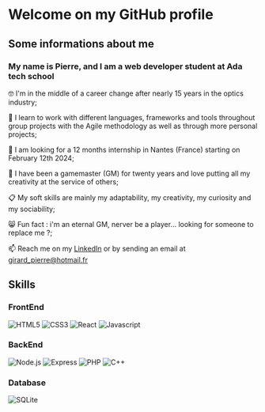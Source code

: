 # Welcome on my GitHub profile 

## Some informations about me
### My name is Pierre, and I am a web developer student at Ada tech school
🤓 I'm in the middle of a career change after nearly 15 years in the optics industry;  

🌱 I learn to work with different languages, frameworks and tools throughout group projects with the Agile methodology as well as through more personal projects;  

📖 I am looking for a 12 months internship in Nantes (France) starting on February 12th 2024;

🎲 I have been a gamemaster (GM) for twenty years and love putting all my creativity at the service of others;

📋 My soft skills are mainly my adaptability, my creativity, my curiosity and my sociability;

😸 Fun fact : i'm an eternal GM, nerver be a player... looking for someone to replace me ?;

📫 Reach me on my [LinkedIn](https://www.linkedin.com/in/pierre-girard-468214246/) or by sending an email at girard_pierre@hotmail.fr


## Skills  

### FrontEnd  
![HTML5](https://img.shields.io/badge/HTML5-%23E34F26?logo=html&logoColor=white)
![CSS3](https://img.shields.io/badge/CSS-%231572B6?logo=css3&logoColor=white)
![React](https://img.shields.io/badge/React-%2361DAFB?logo=React&logoColor=black)
![Javascript](https://img.shields.io/badge/Javascript-%23F7DF1E?logo=Javascript&logoColor=black)

### BackEnd  
![Node.js](https://img.shields.io/badge/Node.js-%23339933?logo=nodedotjs&logoColor=white)
![Express](https://img.shields.io/badge/Express-%23000000?logo=Express&logoColor=white)
![PHP](https://img.shields.io/badge/PHP-%23777BB4?logo=PHP&logoColor=white)
![C++](https://img.shields.io/badge/C%2B%2B-%2300599C?logo=C%2B%2B&logoColor=white) 

### Database  
![SQLite](https://img.shields.io/badge/SQLite-%23003B57?logo=sqlite&logoColor=white)

